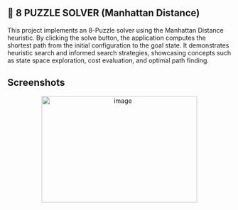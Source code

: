 ## 🧩 8 PUZZLE SOLVER (Manhattan Distance)
This project implements an 8-Puzzle solver using the Manhattan Distance heuristic. 
By clicking the solve button, the application computes the shortest path from the initial configuration to the goal state. 
It demonstrates heuristic search and informed search strategies, showcasing concepts such as state space exploration, cost evaluation, and optimal path finding.

## Screenshots
<p align="center">
<img width="350" height="240" alt="image" src="https://github.com/user-attachments/assets/c3e2819b-c09c-49d6-b5a7-31ae7c082be5" />
</p>
